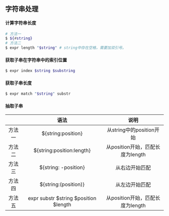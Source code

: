 ## 字符串处理

#### 计算字符串长度

```sh
# 方法一
$ ${#string}
# 方法二
$ expr length "$string" # string中存在空格，需要加双引号。
```

#### 获取子串在字符串中的索引位置

```sh
$ expr index $string $substring
```

#### 获取子串长度

```sh
$ expr match "$string" substr
```

#### 抽取子串

|        |                 语法                  |               说明               |
| :----: | :-----------------------------------: | :------------------------------: |
| 方法一 |          ${string:position}           |     从string中的position开始     |
| 方法二 |       ${string:position:length}       | 从position开始，匹配长度为length |
| 方法三 |         ${string: -position}          |          从右边开始匹配          |
| 方法四 |         ${string:(position)}          |          从左边开始匹配          |
| 方法五 | expr substr $string $position $length | 从position开始，匹配长度为length |

